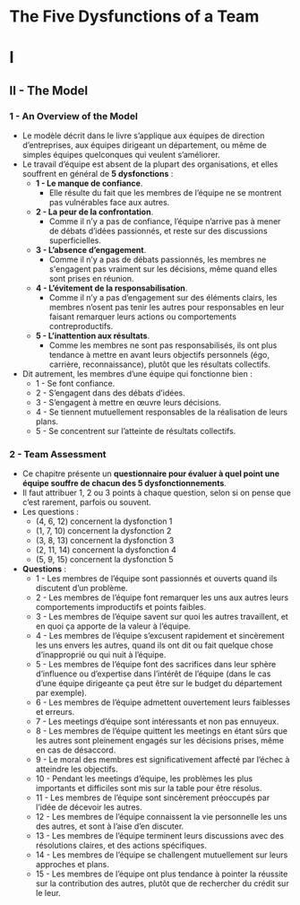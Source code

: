 # The Five Dysfunctions of a Team

# I

## II - The Model

### 1 - An Overview of the Model

- Le modèle décrit dans le livre s’applique aux équipes de direction d’entreprises, aux équipes dirigeant un département, ou même de simples équipes quelconques qui veulent s’améliorer.
- Le travail d’équipe est absent de la plupart des organisations, et elles souffrent en général de **5 dysfonctions** :
  - **1 - Le manque de confiance**.
    - Elle résulte du fait que les membres de l’équipe ne se montrent pas vulnérables face aux autres.
  - **2 - La peur de la confrontation**.
    - Comme il n’y a pas de confiance, l’équipe n’arrive pas à mener de débats d’idées passionnés, et reste sur des discussions superficielles.
  - **3 - L’absence d’engagement**.
    - Comme il n’y a pas de débats passionnés, les membres ne s'engagent pas vraiment sur les décisions, même quand elles sont prises en réunion.
  - **4 - L’évitement de la responsabilisation**.
    - Comme il n’y a pas d’engagement sur des éléments clairs, les membres n’osent pas tenir les autres pour responsables en leur faisant remarquer leurs actions ou comportements contreproductifs.
  - **5 - L’inattention aux résultats**.
    - Comme les membres ne sont pas responsabilisés, ils ont plus tendance à mettre en avant leurs objectifs personnels (égo, carrière, reconnaissance), plutôt que les résultats collectifs.
- Dit autrement, les membres d’une équipe qui fonctionne bien :
  - 1 - Se font confiance.
  - 2 - S’engagent dans des débats d’idées.
  - 3 - S’engagent à mettre en œuvre leurs décisions.
  - 4 - Se tiennent mutuellement responsables de la réalisation de leurs plans.
  - 5 - Se concentrent sur l’atteinte de résultats collectifs.

### 2 - Team Assessment

- Ce chapitre présente un **questionnaire pour évaluer à quel point une équipe souffre de chacun des 5 dysfonctionnements**.
- Il faut attribuer 1, 2 ou 3 points à chaque question, selon si on pense que c’est rarement, parfois ou souvent.
- Les questions :
  - (4, 6, 12) concernent la dysfonction 1
  - (1, 7, 10) concernent la dysfonction 2
  - (3, 8, 13) concernent la dysfonction 3
  - (2, 11, 14) concernent la dysfonction 4
  - (5, 9, 15) concernent la dysfonction 5
- **Questions** :
  - 1 - Les membres de l’équipe sont passionnés et ouverts quand ils discutent d’un problème.
  - 2 - Les membres de l’équipe font remarquer les uns aux autres leurs comportements improductifs et points faibles.
  - 3 - Les membres de l’équipe savent sur quoi les autres travaillent, et en quoi ça apporte de la valeur à l’équipe.
  - 4 - Les membres de l’équipe s’excusent rapidement et sincèrement les uns envers les autres, quand ils ont dit ou fait quelque chose d’inapproprié ou qui nuit à l’équipe.
  - 5 - Les membres de l’équipe font des sacrifices dans leur sphère d’influence ou d’expertise dans l’intérêt de l’équipe (dans le cas d’une équipe dirigeante ça peut être sur le budget du département par exemple).
  - 6 - Les membres de l’équipe admettent ouvertement leurs faiblesses et erreurs.
  - 7 - Les meetings d’équipe sont intéressants et non pas ennuyeux.
  - 8 - Les membres de l’équipe quittent les meetings en étant sûrs que les autres sont pleinement engagés sur les décisions prises, même en cas de désaccord.
  - 9 - Le moral des membres est significativement affecté par l’échec à atteindre les objectifs.
  - 10 - Pendant les meetings d’équipe, les problèmes les plus importants et difficiles sont mis sur la table pour être résolus.
  - 11 - Les membres de l’équipe sont sincèrement préoccupés par l’idée de décevoir les autres.
  - 12 - Les membres de l’équipe connaissent la vie personnelle les uns des autres, et sont à l’aise d’en discuter.
  - 13 - Les membres de l’équipe terminent leurs discussions avec des résolutions claires, et des actions spécifiques.
  - 14 - Les membres de l’équipe se challengent mutuellement sur leurs approches et plans.
  - 15 - Les membres de l’équipe ont plus tendance à pointer la réussite sur la contribution des autres, plutôt que de rechercher du crédit sur le leur.
